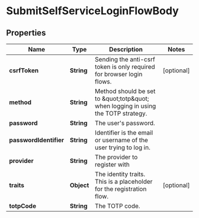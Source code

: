 

# SubmitSelfServiceLoginFlowBody


## Properties

Name | Type | Description | Notes
------------ | ------------- | ------------- | -------------
**csrfToken** | **String** | Sending the anti-csrf token is only required for browser login flows. |  [optional]
**method** | **String** | Method should be set to \&quot;totp\&quot; when logging in using the TOTP strategy. | 
**password** | **String** | The user&#39;s password. | 
**passwordIdentifier** | **String** | Identifier is the email or username of the user trying to log in. | 
**provider** | **String** | The provider to register with | 
**traits** | **Object** | The identity traits. This is a placeholder for the registration flow. |  [optional]
**totpCode** | **String** | The TOTP code. | 



